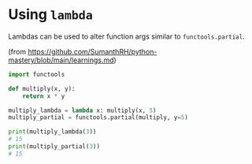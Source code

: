 # Using `lambda`

Lambdas can be used to alter function args similar to `functools.partial`.

(from <https://github.com/SumanthRH/python-mastery/blob/main/learnings.md>)

```python
import functools

def multiply(x, y):
    return x * y

multiply_lambda = lambda x: multiply(x, 5)
multiply_partial = functools.partial(multiply, y=5)

print(multiply_lambda(3))
# 15
print(multiply_partial(3))
# 15
```
